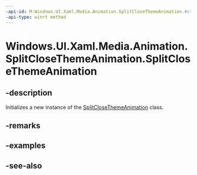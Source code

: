 ```yaml
---
-api-id: M:Windows.UI.Xaml.Media.Animation.SplitCloseThemeAnimation.#ctor
-api-type: winrt method
---
```


<!-- Method syntax
public SplitCloseThemeAnimation()
-->

# Windows.UI.Xaml.Media.Animation.SplitCloseThemeAnimation.SplitCloseThemeAnimation

## -description
Initializes a new instance of the [SplitCloseThemeAnimation](splitclosethemeanimation.md) class.


## -remarks

## -examples

## -see-also
